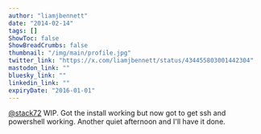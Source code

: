 ```yaml
---
author: "liamjbennett"
date: "2014-02-14"
tags: []
ShowToc: false
ShowBreadCrumbs: false
thumbnail: "/img/main/profile.jpg"
twitter_link: "https://x.com/liamjbennett/status/434455803001442304"
mastodon_link: ""
bluesky_link: ""
linkedin_link: ""
expiryDate: "2016-01-01"
---
```


[@stack72](https://x.com/stack72) WIP. Got the install working but now got to get ssh and powershell working. Another quiet afternoon and I'll have it done.

